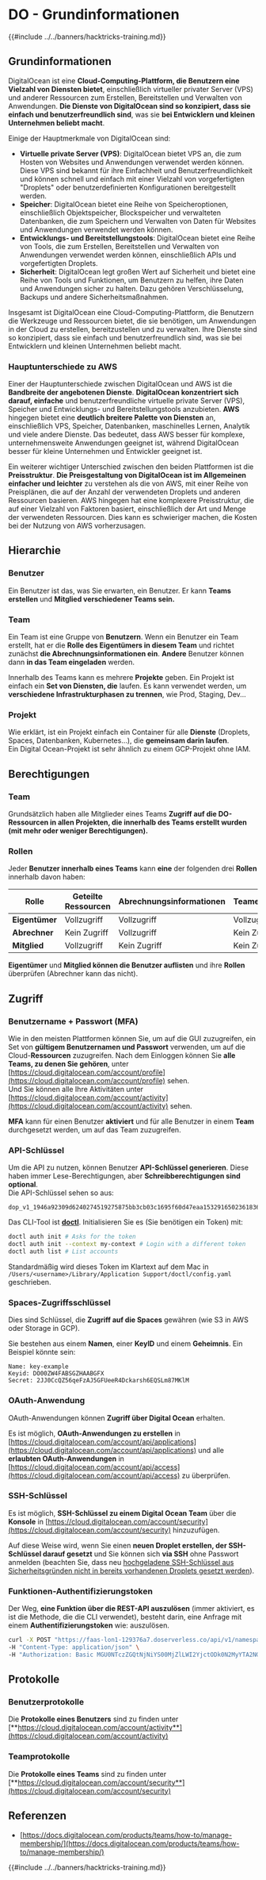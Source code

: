 # DO - Grundinformationen

{{#include ../../banners/hacktricks-training.md}}

## Grundinformationen

DigitalOcean ist eine **Cloud-Computing-Plattform, die Benutzern eine Vielzahl von Diensten bietet**, einschließlich virtueller privater Server (VPS) und anderer Ressourcen zum Erstellen, Bereitstellen und Verwalten von Anwendungen. **Die Dienste von DigitalOcean sind so konzipiert, dass sie einfach und benutzerfreundlich sind**, was sie **bei Entwicklern und kleinen Unternehmen beliebt macht**.

Einige der Hauptmerkmale von DigitalOcean sind:

- **Virtuelle private Server (VPS)**: DigitalOcean bietet VPS an, die zum Hosten von Websites und Anwendungen verwendet werden können. Diese VPS sind bekannt für ihre Einfachheit und Benutzerfreundlichkeit und können schnell und einfach mit einer Vielzahl von vorgefertigten "Droplets" oder benutzerdefinierten Konfigurationen bereitgestellt werden.
- **Speicher**: DigitalOcean bietet eine Reihe von Speicheroptionen, einschließlich Objektspeicher, Blockspeicher und verwalteten Datenbanken, die zum Speichern und Verwalten von Daten für Websites und Anwendungen verwendet werden können.
- **Entwicklungs- und Bereitstellungstools**: DigitalOcean bietet eine Reihe von Tools, die zum Erstellen, Bereitstellen und Verwalten von Anwendungen verwendet werden können, einschließlich APIs und vorgefertigten Droplets.
- **Sicherheit**: DigitalOcean legt großen Wert auf Sicherheit und bietet eine Reihe von Tools und Funktionen, um Benutzern zu helfen, ihre Daten und Anwendungen sicher zu halten. Dazu gehören Verschlüsselung, Backups und andere Sicherheitsmaßnahmen.

Insgesamt ist DigitalOcean eine Cloud-Computing-Plattform, die Benutzern die Werkzeuge und Ressourcen bietet, die sie benötigen, um Anwendungen in der Cloud zu erstellen, bereitzustellen und zu verwalten. Ihre Dienste sind so konzipiert, dass sie einfach und benutzerfreundlich sind, was sie bei Entwicklern und kleinen Unternehmen beliebt macht.

### Hauptunterschiede zu AWS

Einer der Hauptunterschiede zwischen DigitalOcean und AWS ist die **Bandbreite der angebotenen Dienste**. **DigitalOcean konzentriert sich darauf, einfache** und benutzerfreundliche virtuelle private Server (VPS), Speicher und Entwicklungs- und Bereitstellungstools anzubieten. **AWS** hingegen bietet eine **deutlich breitere Palette von Diensten** an, einschließlich VPS, Speicher, Datenbanken, maschinelles Lernen, Analytik und viele andere Dienste. Das bedeutet, dass AWS besser für komplexe, unternehmensweite Anwendungen geeignet ist, während DigitalOcean besser für kleine Unternehmen und Entwickler geeignet ist.

Ein weiterer wichtiger Unterschied zwischen den beiden Plattformen ist die **Preisstruktur**. **Die Preisgestaltung von DigitalOcean ist im Allgemeinen einfacher und leichter** zu verstehen als die von AWS, mit einer Reihe von Preisplänen, die auf der Anzahl der verwendeten Droplets und anderen Ressourcen basieren. AWS hingegen hat eine komplexere Preisstruktur, die auf einer Vielzahl von Faktoren basiert, einschließlich der Art und Menge der verwendeten Ressourcen. Dies kann es schwieriger machen, die Kosten bei der Nutzung von AWS vorherzusagen.

## Hierarchie

### Benutzer

Ein Benutzer ist das, was Sie erwarten, ein Benutzer. Er kann **Teams erstellen** und **Mitglied verschiedener Teams sein.**

### **Team**

Ein Team ist eine Gruppe von **Benutzern**. Wenn ein Benutzer ein Team erstellt, hat er die **Rolle des Eigentümers in diesem Team** und richtet zunächst **die Abrechnungsinformationen ein**. **Andere** Benutzer können dann **in das Team eingeladen** werden.

Innerhalb des Teams kann es mehrere **Projekte** geben. Ein Projekt ist einfach ein **Set von Diensten, die** laufen. Es kann verwendet werden, um **verschiedene Infrastrukturphasen zu trennen**, wie Prod, Staging, Dev...

### Projekt

Wie erklärt, ist ein Projekt einfach ein Container für alle **Dienste** (Droplets, Spaces, Datenbanken, Kubernetes...), die **gemeinsam darin laufen**.\
Ein Digital Ocean-Projekt ist sehr ähnlich zu einem GCP-Projekt ohne IAM.

## Berechtigungen

### Team

Grundsätzlich haben alle Mitglieder eines Teams **Zugriff auf die DO-Ressourcen in allen Projekten, die innerhalb des Teams erstellt wurden (mit mehr oder weniger Berechtigungen).**

### Rollen

Jeder **Benutzer innerhalb eines Teams** kann **eine** der folgenden drei **Rollen** innerhalb davon haben:

| Rolle       | Geteilte Ressourcen | Abrechnungsinformationen | Teameinstellungen |
| ----------- | ------------------- | ----------------------- | ----------------- |
| **Eigentümer**  | Vollzugriff        | Vollzugriff             | Vollzugriff       |
| **Abrechner** | Kein Zugriff       | Vollzugriff             | Kein Zugriff      |
| **Mitglied** | Vollzugriff        | Kein Zugriff            | Kein Zugriff      |

**Eigentümer** und **Mitglied können die Benutzer auflisten** und ihre **Rollen** überprüfen (Abrechner kann das nicht).

## Zugriff

### Benutzername + Passwort (MFA)

Wie in den meisten Plattformen können Sie, um auf die GUI zuzugreifen, ein Set von **gültigem Benutzernamen und Passwort** verwenden, um auf die Cloud-**Ressourcen** zuzugreifen. Nach dem Einloggen können Sie **alle Teams, zu denen Sie gehören**, unter [https://cloud.digitalocean.com/account/profile](https://cloud.digitalocean.com/account/profile) sehen.\
Und Sie können alle Ihre Aktivitäten unter [https://cloud.digitalocean.com/account/activity](https://cloud.digitalocean.com/account/activity) sehen.

**MFA** kann für einen Benutzer **aktiviert** und für alle Benutzer in einem **Team** durchgesetzt werden, um auf das Team zuzugreifen.

### API-Schlüssel

Um die API zu nutzen, können Benutzer **API-Schlüssel generieren**. Diese haben immer Lese-Berechtigungen, aber **Schreibberechtigungen sind optional**.\
Die API-Schlüssel sehen so aus:
```
dop_v1_1946a92309d6240274519275875bb3cb03c1695f60d47eaa1532916502361836
```
Das CLI-Tool ist [**doctl**](https://github.com/digitalocean/doctl#installing-doctl). Initialisieren Sie es (Sie benötigen ein Token) mit:
```bash
doctl auth init # Asks for the token
doctl auth init --context my-context # Login with a different token
doctl auth list # List accounts
```
Standardmäßig wird dieses Token im Klartext auf dem Mac in `/Users/<username>/Library/Application Support/doctl/config.yaml` geschrieben.

### Spaces-Zugriffsschlüssel

Dies sind Schlüssel, die **Zugriff auf die Spaces** gewähren (wie S3 in AWS oder Storage in GCP).

Sie bestehen aus einem **Namen**, einer **KeyID** und einem **Geheimnis**. Ein Beispiel könnte sein:
```
Name: key-example
Keyid: DO00ZW4FABSGZHAABGFX
Secret: 2JJ0CcQZ56qeFzAJ5GFUeeR4Dckarsh6EQSLm87MKlM
```
### OAuth-Anwendung

OAuth-Anwendungen können **Zugriff über Digital Ocean** erhalten.

Es ist möglich, **OAuth-Anwendungen zu erstellen** in [https://cloud.digitalocean.com/account/api/applications](https://cloud.digitalocean.com/account/api/applications) und alle **erlaubten OAuth-Anwendungen** in [https://cloud.digitalocean.com/account/api/access](https://cloud.digitalocean.com/account/api/access) zu überprüfen.

### SSH-Schlüssel

Es ist möglich, **SSH-Schlüssel zu einem Digital Ocean Team** über die **Konsole** in [https://cloud.digitalocean.com/account/security](https://cloud.digitalocean.com/account/security) hinzuzufügen.

Auf diese Weise wird, wenn Sie einen **neuen Droplet erstellen, der SSH-Schlüssel darauf gesetzt** und Sie können sich **via SSH** ohne Passwort anmelden (beachten Sie, dass neu [hochgeladene SSH-Schlüssel aus Sicherheitsgründen nicht in bereits vorhandenen Droplets gesetzt werden](https://docs.digitalocean.com/products/droplets/how-to/add-ssh-keys/to-existing-droplet/)).

### Funktionen-Authentifizierungstoken

Der Weg, **eine Funktion über die REST-API auszulösen** (immer aktiviert, es ist die Methode, die die CLI verwendet), besteht darin, eine Anfrage mit einem **Authentifizierungstoken** wie: auszulösen.
```bash
curl -X POST "https://faas-lon1-129376a7.doserverless.co/api/v1/namespaces/fn-c100c012-65bf-4040-1230-2183764b7c23/actions/functionname?blocking=true&result=true" \
-H "Content-Type: application/json" \
-H "Authorization: Basic MGU0NTczZGQtNjNiYS00MjZlLWI2YjctODk0N2MyYTA2NGQ4OkhwVEllQ2t4djNZN2x6YjJiRmFGc1FERXBySVlWa1lEbUxtRE1aRTludXA1UUNlU2VpV0ZGNjNqWnVhYVdrTFg="
```
## Protokolle

### Benutzerprotokolle

Die **Protokolle eines Benutzers** sind zu finden unter [**https://cloud.digitalocean.com/account/activity**](https://cloud.digitalocean.com/account/activity)

### Teamprotokolle

Die **Protokolle eines Teams** sind zu finden unter [**https://cloud.digitalocean.com/account/security**](https://cloud.digitalocean.com/account/security)

## Referenzen

- [https://docs.digitalocean.com/products/teams/how-to/manage-membership/](https://docs.digitalocean.com/products/teams/how-to/manage-membership/)

{{#include ../../banners/hacktricks-training.md}}
